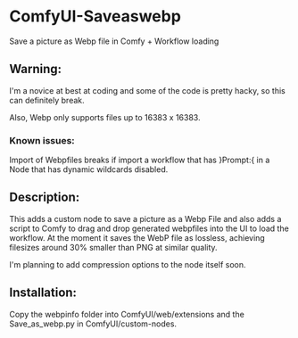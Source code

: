 # ComfyUI-Saveaswebp
Save a picture as Webp file in Comfy + Workflow loading

## Warning: 

I'm a novice at best at coding and some of the code is pretty hacky, so this can definitely break.

Also, Webp only supports files up to 16383 x 16383.

### Known issues:

Import of Webpfiles breaks if import a workflow that has }Prompt:{ in a Node that has dynamic wildcards disabled.


## Description:

This adds a custom node to save a picture as a Webp File and also adds a script to Comfy to drag and drop generated webpfiles into the UI to load the workflow. 
At the moment it saves the WebP file as lossless, achieving filesizes around 30% smaller than PNG at similar quality. 

I'm planning to add compression options to the node itself soon. 

## Installation: 

Copy the webpinfo folder into ComfyUI/web/extensions and the Save_as_webp.py in ComfyUI/custom-nodes. 

